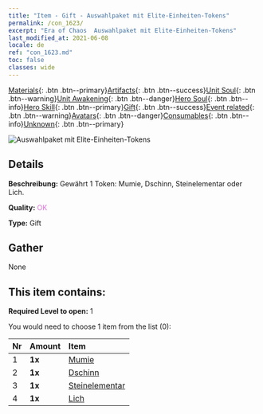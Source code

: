 ```yaml
---
title: "Item - Gift - Auswahlpaket mit Elite-Einheiten-Tokens"
permalink: /con_1623/
excerpt: "Era of Chaos  Auswahlpaket mit Elite-Einheiten-Tokens"
last_modified_at: 2021-06-08
locale: de
ref: "con_1623.md"
toc: false
classes: wide
---
```

 [Materials](/ItemsDE/){: .btn .btn--primary}[Artifacts](/ItemsDE/Artifacts/){: .btn .btn--success}[Unit Soul](/ItemsDE/UnitSoul/){: .btn .btn--warning}[Unit Awakening](/ItemsDE/UnitAwakening/){: .btn .btn--danger}[Hero Soul](/ItemsDE/HeroSoul/){: .btn .btn--info}[Hero Skill](/ItemsDE/HeroSkill/){: .btn .btn--primary}[Gift](/ItemsDE/Gift/){: .btn .btn--success}[Event related](/ItemsDE/Events/){: .btn .btn--warning}[Avatars](/ItemsDE/Avatars/){: .btn .btn--danger}[Consumables](/ItemsDE/Consumables/){: .btn .btn--info}[Unknown](/ItemsDE/Unknown/){: .btn .btn--primary}

 ![Auswahlpaket mit Elite-Einheiten-Tokens](/images/t/i_907239.png)

## Details
 **Beschreibung:** Gewährt 1 Token: Mumie, Dschinn, Steinelementar oder Lich.

 **Quality:** <span style="color: #DA70D6">OK</span>

 **Type:** Gift

## Gather

  None

## This item contains:

 **Required Level to open:** 1

 You would need to choose 1 item from the list (0):

  | Nr | Amount |     Item    |
  |:---|:-------|:------------|
  | 1 |  **1x** | [Mumie](/ItemsDE/unt_215/) |  | 
  | 2 |  **1x** | [Dschinn](/ItemsDE/unt_239/) |  | 
  | 3 |  **1x** | [Steinelementar](/ItemsDE/unt_266/) |  | 
  | 4 |  **1x** | [Lich](/ItemsDE/unt_212/) |  | 
